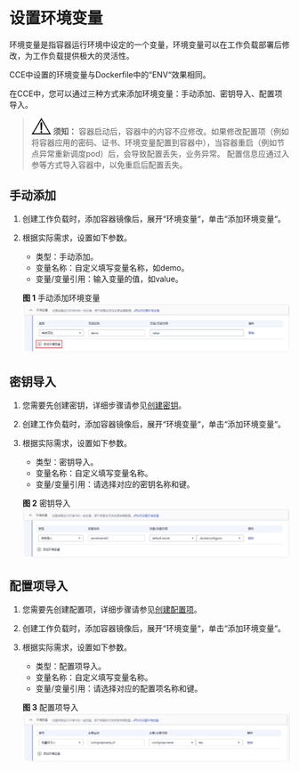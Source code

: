 # 设置环境变量<a name="cce_01_0113"></a>

环境变量是指容器运行环境中设定的一个变量，环境变量可以在工作负载部署后修改，为工作负载提供极大的灵活性。

CCE中设置的环境变量与Dockerfile中的“ENV“效果相同。

在CCE中，您可以通过三种方式来添加环境变量：手动添加、密钥导入、配置项导入。

>![](public_sys-resources/icon-notice.gif) **须知：** 
>容器启动后，容器中的内容不应修改。如果修改配置项（例如将容器应用的密码、证书、环境变量配置到容器中），当容器重启（例如节点异常重新调度pod）后，会导致配置丢失，业务异常。
>配置信息应通过入参等方式导入容器中，以免重启后配置丢失。

## 手动添加<a name="section183878514214"></a>

1.  创建工作负载时，添加容器镜像后，展开“环境变量“，单击“添加环境变量“。
2.  根据实际需求，设置如下参数。

    -   类型：手动添加。
    -   变量名称：自定义填写变量名称，如demo。
    -   变量/变量引用：输入变量的值，如value。

    **图 1**  手动添加环境变量<a name="fig12541122261617"></a>  
    ![](figures/手动添加环境变量.png "手动添加环境变量")


## 密钥导入<a name="section132188247237"></a>

1.  您需要先创建密钥，详细步骤请参见[创建密钥](创建密钥.md)。
2.  创建工作负载时，添加容器镜像后，展开“环境变量“，单击“添加环境变量“。
3.  根据实际需求，设置如下参数。

    -   类型：密钥导入。
    -   变量名称：自定义填写变量名称。
    -   变量/变量引用：请选择对应的密钥名称和键。

    **图 2**  密钥导入<a name="fig1616534115183"></a>  
    ![](figures/密钥导入.png "密钥导入")


## 配置项导入<a name="section147322221248"></a>

1.  您需要先创建配置项，详细步骤请参见[创建配置项](创建配置项.md)。
2.  创建工作负载时，添加容器镜像后，展开“环境变量“，单击“添加环境变量“。
3.  根据实际需求，设置如下参数。

    -   类型：配置项导入。
    -   变量名称：自定义填写变量名称。
    -   变量/变量引用：请选择对应的配置项名称和键。

    **图 3**  配置项导入<a name="fig99121720161815"></a>  
    ![](figures/配置项导入.png "配置项导入")


